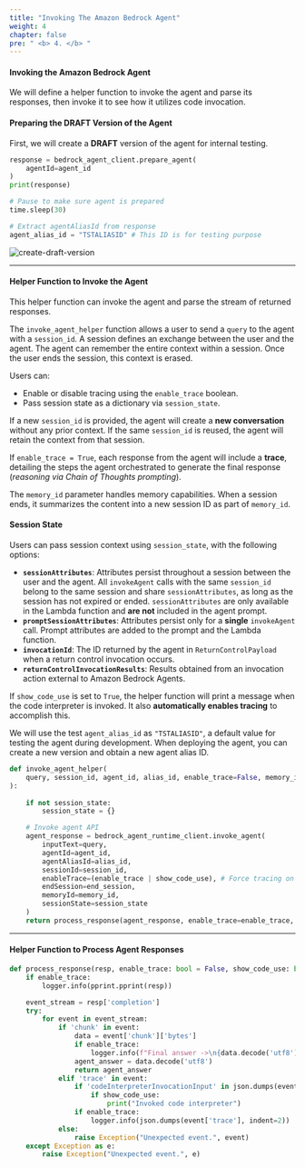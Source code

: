 ```yaml
---
title: "Invoking The Amazon Bedrock Agent"
weight: 4
chapter: false
pre: " <b> 4. </b> "
---
```


#### **Invoking the Amazon Bedrock Agent**  

We will define a helper function to invoke the agent and parse its responses, then invoke it to see how it utilizes code invocation.  

#### **Preparing the DRAFT Version of the Agent**  

First, we will create a **DRAFT** version of the agent for internal testing.  

```python
response = bedrock_agent_client.prepare_agent(
    agentId=agent_id
)
print(response)
```  

```python
# Pause to make sure agent is prepared
time.sleep(30)

# Extract agentAliasId from response
agent_alias_id = "TSTALIASID" # This ID is for testing purpose
```  

![create-draft-version](/images/4-invoking-agent/image.png)  

---  

#### **Helper Function to Invoke the Agent**  

This helper function can invoke the agent and parse the stream of returned responses.  

The `invoke_agent_helper` function allows a user to send a `query` to the agent with a `session_id`. A session defines an exchange between the user and the agent. The agent can remember the entire context within a session. Once the user ends the session, this context is erased.  

Users can:  

- Enable or disable tracing using the `enable_trace` boolean.  
- Pass session state as a dictionary via `session_state`.  

If a new `session_id` is provided, the agent will create a **new conversation** without any prior context. If the same `session_id` is reused, the agent will retain the context from that session.  

If `enable_trace = True`, each response from the agent will include a **trace**, detailing the steps the agent orchestrated to generate the final response (*reasoning via Chain of Thoughts prompting*).  

The `memory_id` parameter handles memory capabilities. When a session ends, it summarizes the content into a new session ID as part of `memory_id`.  

#### **Session State**  

Users can pass session context using `session_state`, with the following options:  

- **`sessionAttributes`**: Attributes persist throughout a session between the user and the agent. All `invokeAgent` calls with the same `session_id` belong to the same session and share `sessionAttributes`, as long as the session has not expired or ended. `sessionAttributes` are only available in the Lambda function and **are not** included in the agent prompt.  
- **`promptSessionAttributes`**: Attributes persist only for a **single** `invokeAgent` call. Prompt attributes are added to the prompt and the Lambda function.  
- **`invocationId`**: The ID returned by the agent in `ReturnControlPayload` when a return control invocation occurs.  
- **`returnControlInvocationResults`**: Results obtained from an invocation action external to Amazon Bedrock Agents.  

If `show_code_use` is set to `True`, the helper function will print a message when the code interpreter is invoked. It also **automatically enables tracing** to accomplish this.  

We will use the test `agent_alias_id` as `"TSTALIASID"`, a default value for testing the agent during development. When deploying the agent, you can create a new version and obtain a new agent alias ID.  

```python
def invoke_agent_helper(
    query, session_id, agent_id, alias_id, enable_trace=False, memory_id=None, session_state=None, end_session=False, show_code_use=False
):
    
    if not session_state:
        session_state = {}

    # Invoke agent API
    agent_response = bedrock_agent_runtime_client.invoke_agent(
        inputText=query,
        agentId=agent_id,
        agentAliasId=alias_id,
        sessionId=session_id,
        enableTrace=(enable_trace | show_code_use), # Force tracing on if showing code use
        endSession=end_session,
        memoryId=memory_id,
        sessionState=session_state
    )
    return process_response(agent_response, enable_trace=enable_trace, show_code_use=show_code_use)
```  

---  

#### **Helper Function to Process Agent Responses**  

```python
def process_response(resp, enable_trace: bool = False, show_code_use: bool = False):
    if enable_trace:
        logger.info(pprint.pprint(resp))

    event_stream = resp['completion']
    try:
        for event in event_stream:
            if 'chunk' in event:
                data = event['chunk']['bytes']
                if enable_trace:
                    logger.info(f"Final answer ->\n{data.decode('utf8')}")
                agent_answer = data.decode('utf8')
                return agent_answer
            elif 'trace' in event:
                if 'codeInterpreterInvocationInput' in json.dumps(event['trace']):
                    if show_code_use:
                        print("Invoked code interpreter")
                if enable_trace:
                    logger.info(json.dumps(event['trace'], indent=2))
            else:
                raise Exception("Unexpected event.", event)
    except Exception as e:
        raise Exception("Unexpected event.", e)
```  

